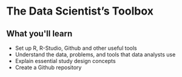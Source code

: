 # The Data Scientist’s Toolbox

## What you'll learn

- Set up R, R-Studio, Github and other useful tools
- Understand the data, problems, and tools that data analysts use
- Explain essential study design concepts
- Create a Github repository